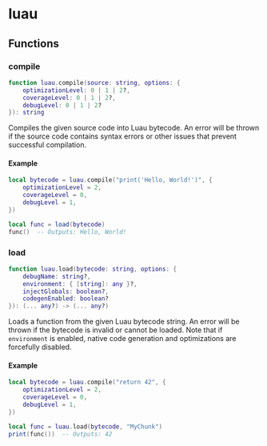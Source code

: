 # luau

## Functions

### compile

```lua
function luau.compile(source: string, options: {
    optimizationLevel: 0 | 1 | 2?,
    coverageLevel: 0 | 1 | 2?,
    debugLevel: 0 | 1 | 2?
}): string
```

Compiles the given source code into Luau bytecode. An error will be thrown if the source code contains syntax errors or other issues that prevent successful compilation.

#### Example

```lua
local bytecode = luau.compile("print('Hello, World!')", {
    optimizationLevel = 2,
    coverageLevel = 0,
    debugLevel = 1,
})

local func = load(bytecode)
func()  -- Outputs: Hello, World!
```

### load

```lua
function luau.load(bytecode: string, options: {
    debugName: string?,
    environment: { [string]: any }?,
    injectGlobals: boolean?,
    codegenEnabled: boolean?
}): (... any?) -> (... any?)
```

Loads a function from the given Luau bytecode string. An error will be thrown if the bytecode is invalid or cannot be loaded. Note that if `environment` is enabled, native code generation and optimizations are forcefully disabled.

#### Example

```lua
local bytecode = luau.compile("return 42", {
    optimizationLevel = 2,
    coverageLevel = 0,
    debugLevel = 1,
})

local func = luau.load(bytecode, "MyChunk")
print(func())  -- Outputs: 42
```
